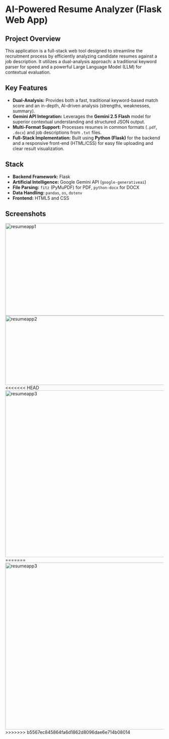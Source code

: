 # AI-Powered Resume Analyzer (Flask Web App)
##  Project Overview
This application is a full-stack web tool designed to streamline the recruitment process by efficiently analyzing candidate resumes against a job description. It utilizes a dual-analysis approach: a traditional keyword parser for speed and a powerful Large Language Model (LLM) for contextual evaluation.
##  Key Features
* **Dual-Analysis:** Provides both a fast, traditional keyword-based match score and an in-depth, AI-driven analysis (strengths, weaknesses, summary).
* **Gemini API Integration:** Leverages the **Gemini 2.5 Flash** model for superior contextual understanding and structured JSON output.
* **Multi-Format Support:** Processes resumes in common formats (`.pdf`, `.docx`) and job descriptions from `.txt` files.
* **Full-Stack Implementation:** Built using **Python (Flask)** for the backend and a responsive front-end (HTML/CSS) for easy file uploading and clear result visualization.

##  Stack
* **Backend Framework:** Flask
* **Artificial Intelligence:** Google Gemini API (`google-generativeai`)
* **File Parsing:** `fitz` (PyMuPDF) for PDF, `python-docx` for DOCX
* **Data Handling:** `pandas`, `os`, `dotenv`
* **Frontend:** HTML5 and CSS

## Screenshots
<img width="978" height="293" alt="resumeapp1" src="https://github.com/user-attachments/assets/d0ecbfd0-b79d-4ca7-bf39-b141dd5841e4" />
<img width="953" height="220" alt="resumeapp2" src="https://github.com/user-attachments/assets/57bcec67-62fb-4c8f-b6ea-7750355fb5f7" />
<<<<<<< HEAD
<img width="926" height="529" alt="resumeapp3" src="https://github.com/user-attachments/assets/6dac2bd5-7ead-4b95-9709-2152e03ca758" />
=======
<img width="926" height="529" alt="resumeapp3" src="https://github.com/user-attachments/assets/6dac2bd5-7ead-4b95-9709-2152e03ca758" />
>>>>>>> b5567ec845864fa6d1862d8096dae6e714b08014
